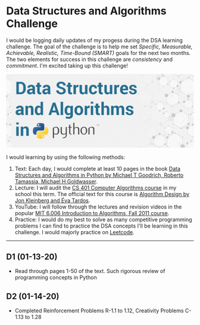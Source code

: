 # Data Structures and Algorithms Challenge
 I would be logging daily updates of my progess during the DSA learning challenge. The goal of the challenge is to help me set *Specific, Measurable, Achievable, Realistic, Time-Bound (SMART)* goals for the next two months. The two elements for success in this challenge are *consistency* and *commitment*. I'm excited taking up this challenge!
 
![DSA Python](images/dsa_python.jpg)

I would learning by using the following methods:

1. Text: Each day, I would complete at least 10 pages in the book [Data Structures and Algorithms in Python by Michael T Goodrich, Roberto Tamassia, Michael H Goldwasser](https://www.amazon.com/Structures-Algorithms-Python-Michael-Goodrich/dp/1118290275).
2. Lecture: I will audit the [CS 401 Computer Algorithms course](https://sidiropo.people.uic.edu/courses/2020_spring_401/) in my school this term. The official text for this course is [Algorithm Design by Jon Kleinberg and Éva Tardos](https://www.pearson.com/us/higher-education/program/Kleinberg-Algorithm-Design/PGM319216.html).
3. YouTube: I will follow through the lectures and revision videos in the popular [MIT 6.006 Introduction to Algorithms, Fall 2011 course](https://www.youtube.com/playlist?list=PLUl4u3cNGP61Oq3tWYp6V_F-5jb5L2iHb).
4. Practice: I would do my best to solve as many competitive programming problems I can find to practice the DSA concepts I'll be learning in this challenge. I would majorly practice on [Leetcode](https://leetcode.com/).
___
 ## D1 (01-13-20)
- Read through pages 1-50 of the text. Such rigorous review of programming concepts in Python

 ## D2 (01-14-20)
- Completed Reinforcement Problems R-1.1 to 1.12, Creativity Problems C-1.13 to 1.28